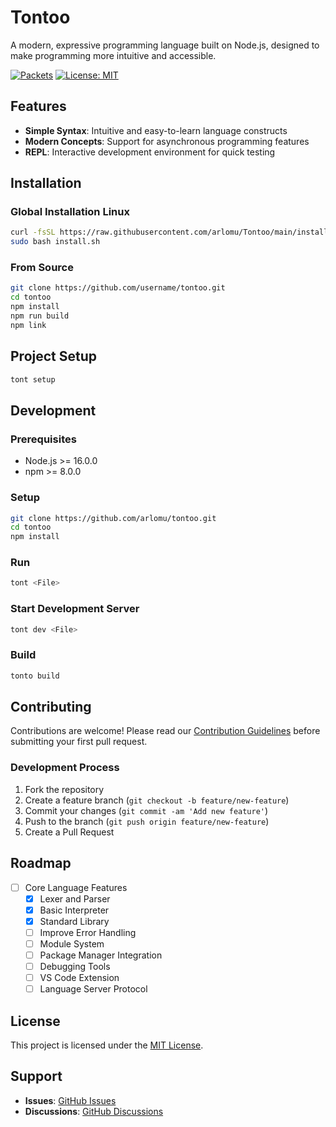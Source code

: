 # Tontoo

A modern, expressive programming language built on Node.js, designed to make programming more intuitive and accessible.

[![Packets](https://img.shields.io/badge/Tontoo-Packets-brightgreen)](https://github.com/arlomu/tontoo-packet)
[![License: MIT](https://img.shields.io/badge/License-MIT-yellow.svg)](https://opensource.org/licenses/MIT)

## Features

- **Simple Syntax**: Intuitive and easy-to-learn language constructs
- **Modern Concepts**: Support for asynchronous programming features
- **REPL**: Interactive development environment for quick testing

## Installation

### Global Installation Linux
```bash
curl -fsSL https://raw.githubusercontent.com/arlomu/Tontoo/main/install.sh 
sudo bash install.sh
```

### From Source
```bash
git clone https://github.com/username/tontoo.git
cd tontoo
npm install
npm run build
npm link
```

## Project Setup

```bash
tont setup
```

## Development

### Prerequisites
- Node.js >= 16.0.0
- npm >= 8.0.0

### Setup
```bash
git clone https://github.com/arlomu/tontoo.git
cd tontoo
npm install
```

### Run
```bash
tont <File>
```

### Start Development Server
```bash
tont dev <File>
```

### Build
```bash
tonto build
```

## Contributing

Contributions are welcome! Please read our [Contribution Guidelines](CONTRIBUTING.md) before submitting your first pull request.

### Development Process
1. Fork the repository
2. Create a feature branch (`git checkout -b feature/new-feature`)
3. Commit your changes (`git commit -am 'Add new feature'`)
4. Push to the branch (`git push origin feature/new-feature`)
5. Create a Pull Request

## Roadmap

- [ ] Core Language Features
  - [x] Lexer and Parser
  - [x] Basic Interpreter
  - [x] Standard Library
  - [ ] Improve Error Handling
  - [ ] Module System
  - [ ] Package Manager Integration
  - [ ] Debugging Tools
  - [ ] VS Code Extension
  - [ ] Language Server Protocol

## License

This project is licensed under the [MIT License](LICENSE).

## Support

- **Issues**: [GitHub Issues](https://github.com/arlomu/Tontoo/issues)
- **Discussions**: [GitHub Discussions](https://github.com/arlomu/Tontoo/discussions)
